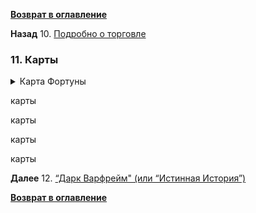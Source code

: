 **[Возврат в оглавление](index.md)**

**Назад** 10. [Подробно о торговле](10.md)



### 11. Карты

<details>
  <summary> Карта Фортуны</summary>
  
![Карта 1](/maps/Karta_Fortuna_07_fragm.png  "Карта Фортуны")
    
</details>




карты

карты

карты

карты

**Далее** 12. [“Дарк Варфрейм" (или “Истинная История”)](12.md)

**[Возврат в оглавление](index.md)**


